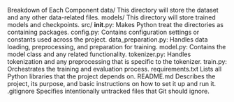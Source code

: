 Breakdown of Each Component
data/
This directory will store the dataset and any other data-related files.
models/
This directory will store trained models and checkpoints.
src/
__init__.py: Makes Python treat the directories as containing packages.
config.py: Contains configuration settings or constants used across the project.
data_preparation.py: Handles data loading, preprocessing, and preparation for training.
model.py: Contains the model class and any related functionality.
tokenizer.py: Handles tokenization and any preprocessing that is specific to the tokenizer.
train.py: Orchestrates the training and evaluation process.
requirements.txt
Lists all Python libraries that the project depends on.
README.md
Describes the project, its purpose, and basic instructions on how to set it up and run it.
.gitignore
Specifies intentionally untracked files that Git should ignore.